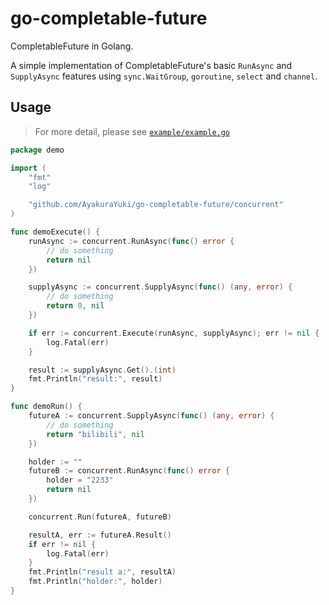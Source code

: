 # go-completable-future

CompletableFuture in Golang.

A simple implementation of CompletableFuture's basic `RunAsync` and `SupplyAsync` features using `sync.WaitGroup`, `goroutine`, `select` and `channel`.

## Usage

> For more detail, please see [`example/example.go`](https://github.com/AyakuraYuki/go-completable-future/blob/main/example/example.go)

```go
package demo

import (
	"fmt"
	"log"

	"github.com/AyakuraYuki/go-completable-future/concurrent"
)

func demoExecute() {
	runAsync := concurrent.RunAsync(func() error {
		// do something
		return nil
	})

	supplyAsync := concurrent.SupplyAsync(func() (any, error) {
		// do something
		return 0, nil
	})

	if err := concurrent.Execute(runAsync, supplyAsync); err != nil {
		log.Fatal(err)
	}

	result := supplyAsync.Get().(int)
	fmt.Println("result:", result)
}

func demoRun() {
	futureA := concurrent.SupplyAsync(func() (any, error) {
		// do something
		return "bilibili", nil
	})

	holder := ""
	futureB := concurrent.RunAsync(func() error {
		holder = "2233"
		return nil
	})

	concurrent.Run(futureA, futureB)

	resultA, err := futureA.Result()
	if err != nil {
		log.Fatal(err)
	}
	fmt.Println("result a:", resultA)
	fmt.Println("holder:", holder)
}

```
